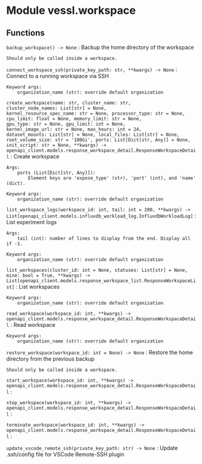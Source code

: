 Module vessl.workspace
======================

Functions
---------

    
`backup_workspace() ‑> None`
:   Backup the home directory of the workspace
    
    Should only be called inside a workspace.

    
`connect_workspace_ssh(private_key_path: str, **kwargs) ‑> None`
:   Connect to a running workspace via SSH
    
    Keyword args:
        organization_name (str): override default organization

    
`create_workspace(name: str, cluster_name: str, cluster_node_names: List[str] = None, kernel_resource_spec_name: str = None, processor_type: str = None, cpu_limit: float = None, memory_limit: str = None, gpu_type: str = None, gpu_limit: int = None, kernel_image_url: str = None, max_hours: int = 24, dataset_mounts: List[str] = None, local_files: List[str] = None, root_volume_size: str = '100Gi', ports: List[Dict[str, Any]] = None, init_script: str = None, **kwargs) ‑> openapi_client.models.response_workspace_detail.ResponseWorkspaceDetail`
:   Create workspace
    
    Args:
        ports (List[Dict[str, Any]]):
            Element keys are 'expose_type' (str), 'port' (int), and 'name' (dict).
    
    Keyword args:
        organization_name (str): override default organization

    
`list_workspace_logs(workspace_id: int, tail: int = 200, **kwargs) ‑> List[openapi_client.models.influxdb_workload_log.InfluxdbWorkloadLog]`
:   List experiment logs
    
    Args:
        tail (int): number of lines to display from the end. Display all if -1.
    
    Keyword args:
        organization_name (str): override default organization

    
`list_workspaces(cluster_id: int = None, statuses: List[str] = None, mine: bool = True, **kwargs) ‑> List[openapi_client.models.response_workspace_list.ResponseWorkspaceList]`
:   List workspaces
    
    Keyword args:
        organization_name (str): override default organization

    
`read_workspace(workspace_id: int, **kwargs) ‑> openapi_client.models.response_workspace_detail.ResponseWorkspaceDetail`
:   Read workspace
    
    Keyword args:
        organization_name (str): override default organization

    
`restore_workspace(workspace_id: int = None) ‑> None`
:   Restore the home directory from the previous backup
    
    Should only be called inside a workspace.

    
`start_workspace(workspace_id: int, **kwargs) ‑> openapi_client.models.response_workspace_detail.ResponseWorkspaceDetail`
:   

    
`stop_workspace(workspace_id: int, **kwargs) ‑> openapi_client.models.response_workspace_detail.ResponseWorkspaceDetail`
:   

    
`terminate_workspace(workspace_id: int, **kwargs) ‑> openapi_client.models.response_workspace_detail.ResponseWorkspaceDetail`
:   

    
`update_vscode_remote_ssh(private_key_path: str) ‑> None`
:   Update .ssh/config file for VSCode Remote-SSH plugin